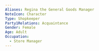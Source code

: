 ```yaml
---
Aliases: Regina the General Goods Manager
NoteIcon: Character
Type: Shopkeeper
Party1Relations: Acquaintance
Gender: Female
Age: Adult
Occupation:
  - Store Manager
---
```

